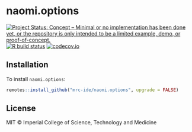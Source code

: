 # naomi.options

<!-- badges: start -->
[![Project Status: Concept – Minimal or no implementation has been done yet, or the repository is only intended to be a limited example, demo, or proof-of-concept.](https://www.repostatus.org/badges/latest/concept.svg)](https://www.repostatus.org/#concept)
[![R build status](https://github.com/mrc-ide/naomi.options/workflows/R-CMD-check/badge.svg)](https://github.com/mrc-ide/naomi.options/actions)
[![codecov.io](https://codecov.io/github/mrc-ide/naomi.options/coverage.svg?branch=main)](https://codecov.io/github/mrc-ide/naomi.options?branch=main)
<!-- badges: end -->

## Installation

To install `naomi.options`:

```r
remotes::install_github("mrc-ide/naomi.options", upgrade = FALSE)
```

## License

MIT © Imperial College of Science, Technology and Medicine
